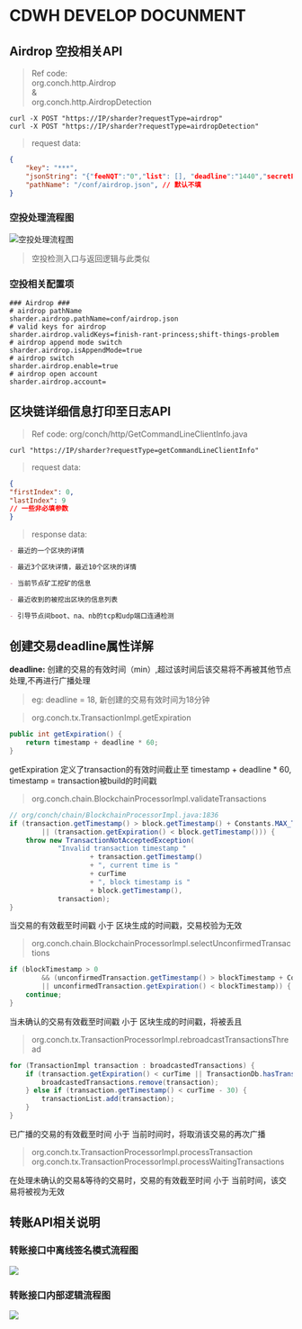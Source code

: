 # CDWH DEVELOP DOCUNMENT

## Airdrop 空投相关API
> Ref code:<br> org.conch.http.Airdrop <br> & <br> org.conch.http.AirdropDetection

```shell
curl -X POST "https://IP/sharder?requestType=airdrop"
curl -X POST "https://IP/sharder?requestType=airdropDetection"
```
> request data:

```json
{
    "key": "***",
    "jsonString": "{"feeNQT":"0","list": [], "deadline":"1440","secretPhrase":""}", // 选填
    "pathName": "/conf/airdrop.json", // 默认不填
}
```
### 空投处理流程图
![空投处理流程图](https://s1.ax1x.com/2020/11/02/BDHMWT.png)
> 空投检测入口与返回逻辑与此类似

### 空投相关配置项

```properties
### Airdrop ###
# airdrop pathName
sharder.airdrop.pathName=conf/airdrop.json
# valid keys for airdrop
sharder.airdrop.validKeys=finish-rant-princess;shift-things-problem
# airdrop append mode switch
sharder.airdrop.isAppendMode=true
# airdrop switch
sharder.airdrop.enable=true
# airdrop open account 
sharder.airdrop.account=
```

## 区块链详细信息打印至日志API
> Ref code: org/conch/http/GetCommandLineClientInfo.java

```shell
curl "https://IP/sharder?requestType=getCommandLineClientInfo"
```
> request data:

```json
{
"firstIndex": 0, 
"lastIndex": 9
// 一些非必填参数
}
```

> response data:

```markdown
- 最近的一个区块的详情

- 最近3个区块详情，最近10个区块的详情

- 当前节点矿工挖矿的信息

- 最近收到的被挖出区块的信息列表

- 引导节点间boot、na、nb的tcp和udp端口连通检测
```

## 创建交易deadline属性详解

**deadline:** 创建的交易的有效时间（min）,超过该时间后该交易将不再被其他节点处理,不再进行广播处理

> eg: deadline = 18, 新创建的交易有效时间为18分钟


> org.conch.tx.TransactionImpl.getExpiration
```java
public int getExpiration() {
    return timestamp + deadline * 60;
}
```
getExpiration 定义了transaction的有效时间截止至 timestamp + deadline * 60, timestamp = transaction被build的时间戳


> org.conch.chain.BlockchainProcessorImpl.validateTransactions
```java
// org/conch/chain/BlockchainProcessorImpl.java:1836
if (transaction.getTimestamp() > block.getTimestamp() + Constants.MAX_TIMEDRIFT
        || (transaction.getExpiration() < block.getTimestamp())) {
    throw new TransactionNotAcceptedException(
            "Invalid transaction timestamp "
                    + transaction.getTimestamp()
                    + ", current time is "
                    + curTime
                    + ", block timestamp is "
                    + block.getTimestamp(),
            transaction);
}
```
当交易的有效截至时间戳 小于 区块生成的时间戳，交易校验为无效

> org.conch.chain.BlockchainProcessorImpl.selectUnconfirmedTransactions
```java
if (blockTimestamp > 0
        && (unconfirmedTransaction.getTimestamp() > blockTimestamp + Constants.MAX_TIMEDRIFT
        || unconfirmedTransaction.getExpiration() < blockTimestamp)) {
    continue;
}
```
当未确认的交易有效截至时间戳 小于 区块生成的时间戳，将被丢且

> org.conch.tx.TransactionProcessorImpl.rebroadcastTransactionsThread
```java
for (TransactionImpl transaction : broadcastedTransactions) {
    if (transaction.getExpiration() < curTime || TransactionDb.hasTransaction(transaction.getId())) {
        broadcastedTransactions.remove(transaction);
    } else if (transaction.getTimestamp() < curTime - 30) {
        transactionList.add(transaction);
    }
}
```
已广播的交易的有效截至时间 小于 当前时间时，将取消该交易的再次广播

> org.conch.tx.TransactionProcessorImpl.processTransaction
> org.conch.tx.TransactionProcessorImpl.processWaitingTransactions

在处理未确认的交易&等待的交易时，交易的有效截至时间 小于 当前时间，该交易将被视为无效

## 转账API相关说明

### 转账接口中离线签名模式流程图

![](https://mwfs.oss-cn-shenzhen.aliyuncs.com/docs/2_20201012155304.png)

### 转账接口内部逻辑流程图

![](https://mwfs.oss-cn-shenzhen.aliyuncs.com/docs/1_20201012155258.png)

